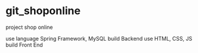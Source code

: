 # git_shoponline
project shop online

use language Spring Framework, MySQL build Backend
use HTML, CSS, JS build Front End
